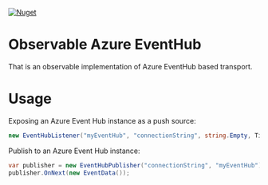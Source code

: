 [![Nuget](https://img.shields.io/nuget/vpre/Observables.Azure.EventHub.svg)](https://www.nuget.org/packages/Observables.Azure.EventHub/)

# Observable Azure EventHub

That is an observable implementation of Azure EventHub based transport.

# Usage

Exposing an Azure Event Hub instance as a push source:

```csharp
new EventHubListener("myEventHub", "connectionString", string.Empty, TimeSpan.FromSeconds(15)).Dump();
```

Publish to an Azure Event Hub instance:
```csharp
var publisher = new EventHubPublisher("connectionString", "myEventHub");
publisher.OnNext(new EventData());
```
